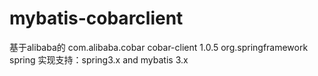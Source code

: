 # mybatis-cobarclient

基于alibaba的
    <dependencies>
        <dependency>
            <groupId>com.alibaba.cobar</groupId>
            <artifactId>cobar-client</artifactId>
            <version>1.0.5</version>
            <exclusions>
                <exclusion>
                    <groupId>org.springframework</groupId>
                    <artifactId>spring</artifactId>
                </exclusion>
            </exclusions>
        </dependency>
    </dependencies>
实现支持：spring3.x and mybatis 3.x
